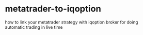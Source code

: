 # metatrader-to-iqoption
how to link your metatrader strategy with iqoption broker for doing automatic trading in live time
